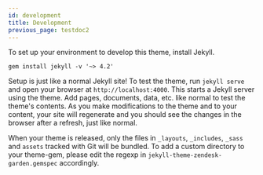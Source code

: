```yaml
---
id: development
title: Development
previous_page: testdoc2
---
```


To set up your environment to develop this theme, install Jekyll.

```
gem install jekyll -v '~> 4.2'
```

Setup is just like a normal Jekyll site! To test the theme, run `jekyll serve` and open your browser
at `http://localhost:4000`. This starts a Jekyll server using the theme. Add pages, documents, data,
etc. like normal to test the theme's contents. As you make modifications to the theme and to your
content, your site will regenerate and you should see the changes in the browser after a refresh,
just like normal.

When your theme is released, only the files in `_layouts`, `_includes`, `_sass` and `assets` tracked
with Git will be bundled. To add a custom directory to your theme-gem, please edit the regexp in
`jekyll-theme-zendesk-garden.gemspec` accordingly.

